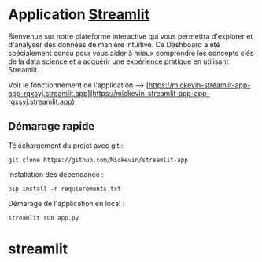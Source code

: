 # Application [Streamlit](https://streamlit.io/)

Bienvenue sur notre plateforme interactive qui vous permettra d'explorer et d'analyser des données de manière intuitive. Ce Dashboard a été spécialement conçu pour vous aider à mieux comprendre les concepts clés de la data science et à acquérir une expérience pratique en utilisant Streamlit.

 Voir le fonctionnement de l'application --> [https://mickevin-streamlit-app-app-rqxsyj.streamlit.app](https://mickevin-streamlit-app-app-rqxsyj.streamlit.app)

## Démarage rapide

Téléchargement du projet avec git :

`git clone https://github.com/Mickevin/streamlit-app`

Installation des dépendance :

`pip install -r requierements.txt`

Démarage de l'application en local :

`streamlit run app.py`
# streamlit
